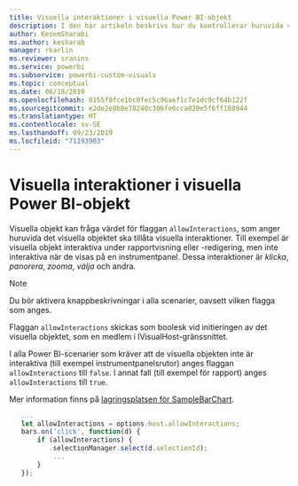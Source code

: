 ```yaml
---
title: Visuella interaktioner i visuella Power BI-objekt
description: I den här artikeln beskrivs hur du kontrollerar huruvida visuella Power BI-objekt ska tillåta visuella interaktioner.
author: KesemSharabi
ms.author: kesharab
manager: rkarlin
ms.reviewer: sranins
ms.service: powerbi
ms.subservice: powerbi-custom-visuals
ms.topic: conceptual
ms.date: 06/18/2019
ms.openlocfilehash: 0155f0fce1bc0fec5c96aef1c7e1dc9cf64b122f
ms.sourcegitcommit: e2de2e8b8e78240c306fe6cca820e5f6ff188944
ms.translationtype: HT
ms.contentlocale: sv-SE
ms.lasthandoff: 09/23/2019
ms.locfileid: "71193903"
---
```

# <a name="visual-interactions-in-power-bi-visuals"></a>Visuella interaktioner i visuella Power BI-objekt

Visuella objekt kan fråga värdet för flaggan `allowInteractions`, som anger huruvida det visuella objektet ska tillåta visuella interaktioner. Till exempel är visuella objekt interaktiva under rapportvisning eller -redigering, men inte interaktiva när de visas på en instrumentpanel. Dessa interaktioner är *klicka*, *panorera*, *zooma*, *välja* och andra. 

> [!NOTE]
> Du bör aktivera knappbeskrivningar i alla scenarier, oavsett vilken flagga som anges.

Flaggan `allowInteractions` skickas som boolesk vid initieringen av det visuella objektet, som en medlem i IVisualHost-gränssnittet.

I alla Power BI-scenarier som kräver att de visuella objekten inte är interaktiva (till exempel instrumentpanelsrutor) anges flaggan `allowInteractions` till `false`. I annat fall (till exempel för rapport) anges `allowInteractions` till `true`.

Mer information finns på [lagringsplatsen för SampleBarChart](https://github.com/Microsoft/PowerBI-visuals-sampleBarChart/commit/59a47935d8f5272ce145fe804193599ddb7e2001).

```typescript
   ...
   let allowInteractions = options.host.allowInteractions;
   bars.on('click', function(d) {
       if (allowInteractions) {
           selectionManager.select(d.selectionId);
           ...
       }
   });
```
